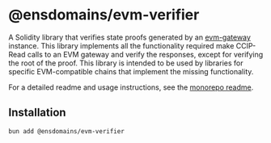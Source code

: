 # @ensdomains/evm-verifier
A Solidity library that verifies state proofs generated by an [evm-gateway](https://github.com/ensdomains/evmgateway/tree/main/evm-gateway) instance. This library implements all the functionality required make CCIP-Read calls to an EVM gateway and verify the responses, except for verifying the root of the proof. This library is intended to be used by libraries for specific EVM-compatible chains that implement the missing  functionality.

For a detailed readme and usage instructions, see the [monorepo readme](https://github.com/ensdomains/evmgateway/tree/main).

## Installation

```
bun add @ensdomains/evm-verifier
```
